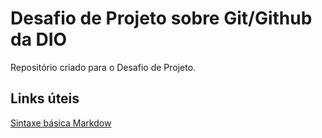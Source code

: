 # Desafio de Projeto sobre Git/Github da DIO
Repositório criado para o Desafio de Projeto.

## Links úteis
[Sintaxe básica Markdow](https://www.markdownguide.org/basic-syntax/)
